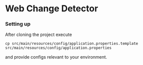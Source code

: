 # Web Change Detector

### Setting up
After cloning the project execute
```
cp src/main/resources/config/application.properties.template src/main/resources/config/application.properties
```
and provide configs relevant to your environment.
